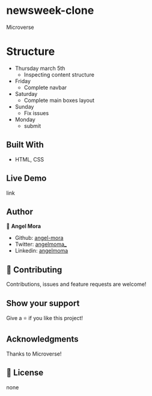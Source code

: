 # newsweek-clone
Microverse 

# Structure

- Thursday march 5th
    - Inspecting content structure
- Friday
    -  Complete navbar
- Saturday
    - Complete main boxes layout
- Sunday
    - Fix issues
- Monday
    - submit

## Built With

- HTML, CSS

## Live Demo

link

## Author

👤 **Angel Mora**

- Github: [angel-mora](https://github.com/angel-mora)
- Twitter: [angelmoma_](https://twitter.com/angelmoma_)
- Linkedin: [angelmoma](https://www.linkedin.com/in/angelmoma/)

## 🤝 Contributing

Contributions, issues and feature requests are welcome!

## Show your support

Give a ⭐️ if you like this project!

## Acknowledgments

Thanks to Microverse!

## 📝 License

none